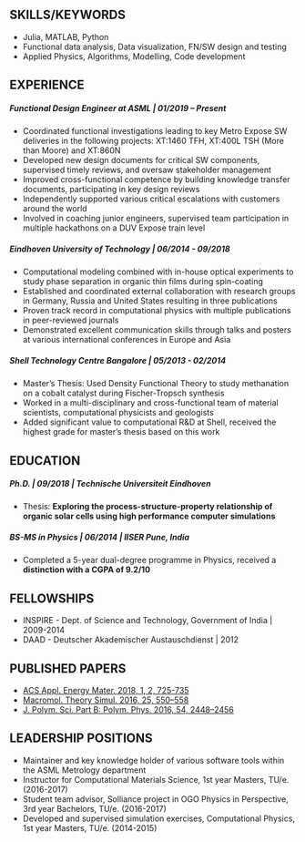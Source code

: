## SKILLS/KEYWORDS
- Julia, MATLAB, Python 
- Functional data analysis, Data visualization, FN/SW design and testing
- Applied Physics, Algorithms, Modelling, Code development

## EXPERIENCE

##### Functional Design Engineer at ASML | 01/2019 – Present
- Coordinated functional investigations leading to key Metro Expose SW deliveries in the
following projects: XT:1460 TFH, XT:400L TSH (More than Moore) and XT:860N
- Developed new design documents for critical SW components, supervised timely reviews, and
oversaw stakeholder management
- Improved cross-functional competence by building knowledge transfer documents,
participating in key design reviews
- Independently supported various critical escalations with customers around the world
- Involved in coaching junior engineers, supervised team participation in multiple
hackathons on a DUV Expose train level

##### Eindhoven University of Technology | 06/2014 - 09/2018
- Computational modeling combined with in-house optical experiments to study phase 
separation in organic thin films during spin-coating
- Established and coordinated external collaboration with research groups in Germany,
Russia and United States resulting in three publications
- Proven track record in computational physics with multiple publications in peer-reviewed journals
- Demonstrated excellent communication skills through talks and posters at various 
international conferences in Europe and Asia

##### Shell Technology Centre Bangalore | 05/2013 - 02/2014
- Master’s Thesis: Used Density Functional Theory to study methanation on a cobalt catalyst
during Fischer-Tropsch synthesis
- Worked in a multi-disciplinary and cross-functional team of material scientists,
computational physicists and geologists
- Added significant value to computational R&D at Shell, received the highest grade for
 master’s thesis based on this work

## EDUCATION

##### Ph.D. | 09/2018 | Technische Universiteit Eindhoven
- Thesis: **Exploring the process-structure-property relationship of organic solar cells
using high performance computer simulations**

##### BS-MS in Physics | 06/2014 | IISER Pune, India
- Completed a 5-year dual-degree programme in Physics, received a **distinction with a CGPA
of 9.2/10**

## FELLOWSHIPS

- INSPIRE - Dept. of Science and Technology, Government of India | 2009-2014 
- DAAD - Deutscher Akademischer Austauschdienst | 2012

## PUBLISHED PAPERS

- [ACS Appl. Energy Mater. 2018, 1, 2, 725-735](https://pubs.acs.org/doi/10.1021/acsaem.7b00189)
- [Macromol. Theory Simul. 2016, 25, 550–558](https://onlinelibrary.wiley.com/doi/abs/10.1002/mats.201600075) 
- [J. Polym. Sci. Part B: Polym. Phys. 2016, 54, 2448–2456](https://onlinelibrary.wiley.com/doi/abs/10.1002/polb.24236)

## LEADERSHIP POSITIONS

- Maintainer and key knowledge holder of various software tools within the ASML Metrology
department
- Instructor for Computational Materials Science, 1st year Masters, TU/e. (2016-2017) 
- Student team advisor, Solliance project in OGO Physics in Perspective, 3rd year Bachelors, TU/e. (2016-2017)  
- Developed and supervised simulation exercises, Computational Physics, 1st year Masters, TU/e. (2014-2015)